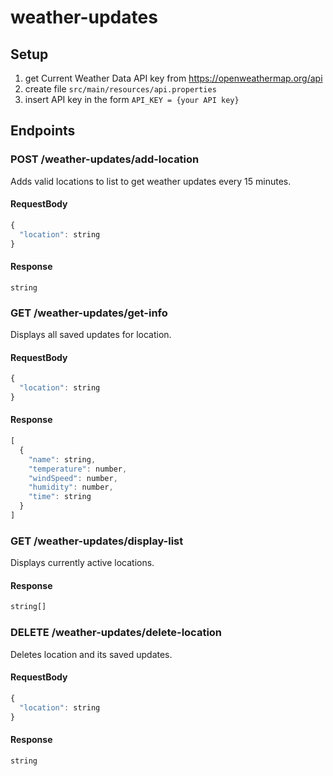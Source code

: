# weather-updates

## Setup

1. get Current Weather Data API key from https://openweathermap.org/api
1. create file `src/main/resources/api.properties`
1. insert API key in the form `API_KEY = {your API key}`

## Endpoints

### POST /weather-updates/add-location
Adds valid locations to list to get weather updates every 15 minutes. 
#### RequestBody
```javascript
{
  "location": string
}
```
#### Response
`string`

### GET /weather-updates/get-info
Displays all saved updates for location.  
#### RequestBody
```javascript
{
  "location": string
}
```
#### Response
```javascript
[
  {
    "name": string,
    "temperature": number,
    "windSpeed": number,
    "humidity": number,
    "time": string
  }
]
```

### GET /weather-updates/display-list
Displays currently active locations. 
#### Response
```javascript
string[]
```

### DELETE /weather-updates/delete-location
Deletes location and its saved updates.
#### RequestBody
```javascript
{
  "location": string
}
```
#### Response
`string`
